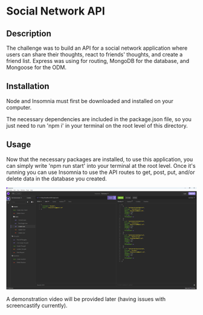 # Social Network API

## Description
The challenge was to build an API for a social network application where users can share their thoughts, react to friends' thoughts, and create a friend list. Express was using for routing, MongoDB for the database, and Mongoose for the ODM.

## Installation
Node and Insomnia must first be downloaded and installed on your computer. 

The necessary dependencies are included in the package.json file, so you just need to run 'npm i' in your terminal on the root level of this directory. 

## Usage
Now that the necessary packages are installed, to use this application, you can simply write 'npm run start' into your terminal at the root level. Once it's running you can use Insomnia to use the API routes to get, post, put, and/or delete data in the database you created.

![screenchot](./images/Screenshot%20(34).png)

A demonstration video will be provided later (having issues with screencastify currently).
